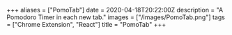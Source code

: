 +++
aliases = ["PomoTab"]
date = 2020-04-18T20:22:00Z
description = "A Pomodoro Timer in each new tab."
images = ["/images/PomoTab.png"]
tags = ["Chrome Extension", "React"]
title = "PomoTab"
+++

